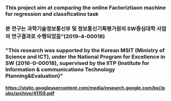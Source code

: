 ### This project aim at comparing the online Factoriztiaon machine for regression and classficatino task

### 본 연구는 과학기술정보통신부 및 정보통신기획평가원의 SW중심대학 사업의 연구결과로 수행되었음"(2019-4-00018)

### "This research was supported by the Korean MSIT (Ministry of Science and ICT), under the National Program for Excellence in SW (2016-0-00018), supervised by the IITP (Institute for Information & communications Technology Planning&Evaluation)"

#### https://static.googleusercontent.com/media/research.google.com/ko//pubs/archive/41159.pdf
